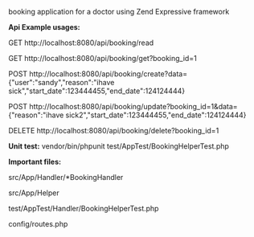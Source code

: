 booking application for a doctor using Zend Expressive framework

**Api Example usages:**

GET http://localhost:8080/api/booking/read

GET http://localhost:8080/api/booking/get?booking_id=1

POST http://localhost:8080/api/booking/create?data={"user":"sandy","reason":"ihave sick","start_date":123444455,"end_date":124124444}

POST http://localhost:8080/api/booking/update?booking_id=1&data={"reason":"ihave sick2","start_date":123444455,"end_date":124124444}

DELETE  http://localhost:8080/api/booking/delete?booking_id=1

**Unit test:** vendor/bin/phpunit test/AppTest/BookingHelperTest.php

**Important files:**

src/App/Handler/*BookingHandler

src/App/Helper

test/AppTest/Handler/BookingHelperTest.php

config/routes.php